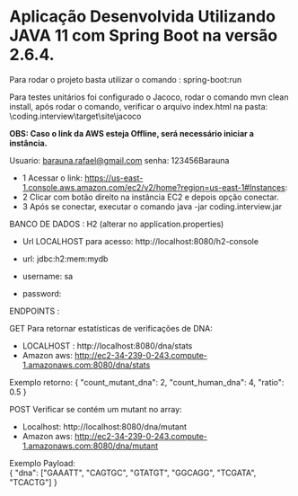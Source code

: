 # Aplicação Desenvolvida Utilizando JAVA 11 com Spring Boot na versão 2.6.4.

Para rodar o projeto basta utilizar o comando : spring-boot:run

Para testes unitários foi configurado o Jacoco, rodar o comando mvn clean install, após rodar o comando, verificar o arquivo index.html na
pasta: \coding.interview\target\site\jacoco

<b> OBS: Caso o link da AWS esteja Offline, será necessário iniciar a instância. </b>

Usuario: barauna.rafael@gmail.com
senha: 123456Barauna

- 1 Acessar o link: https://us-east-1.console.aws.amazon.com/ec2/v2/home?region=us-east-1#Instances:
- 2 Clicar com botão direito na instância EC2 e depois opção conectar.
- 3 Após se conectar, executar o comando java -jar coding.interview.jar

BANCO DE DADOS : H2 (alterar no application.properties) 

   - Url LOCALHOST para acesso: http://localhost:8080/h2-console  
  
   - url: jdbc:h2:mem:mydb
   - username: sa
   - password:
   


ENDPOINTS :

GET Para retornar estatísticas de verificações de DNA:

  - LOCALHOST : http://localhost:8080/dna/stats
  - Amazon aws: http://ec2-34-239-0-243.compute-1.amazonaws.com:8080/dna/stats

Exemplo retorno:
   {
     "count_mutant_dna": 2,
     "count_human_dna": 4,
     "ratio": 0.5
   }

POST Verificar se contém um mutant no array:

  - Localhost:  http://localhost:8080/dna/mutant 
  - Amazon aws: http://ec2-34-239-0-243.compute-1.amazonaws.com:8080/dna/mutant

Exemplo Payload:  
  {
    "dna": ["GAAATT", "CAGTGC", "GTATGT", "GGCAGG", "TCGATA", "TCACTG"]
  }



